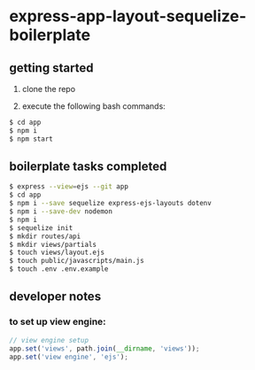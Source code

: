 # express-app-layout-sequelize-boilerplate

## getting started

1. clone the repo

2. execute the following bash commands:

```bash
$ cd app
$ npm i
$ npm start
```

## boilerplate tasks completed

```bash
$ express --view=ejs --git app
$ cd app
$ npm i --save sequelize express-ejs-layouts dotenv
$ npm i --save-dev nodemon
$ npm i
$ sequelize init
$ mkdir routes/api
$ mkdir views/partials
$ touch views/layout.ejs
$ touch public/javascripts/main.js
$ touch .env .env.example
```

## developer notes

### to set up view engine:

```js
// view engine setup
app.set('views', path.join(__dirname, 'views'));
app.set('view engine', 'ejs');
```
